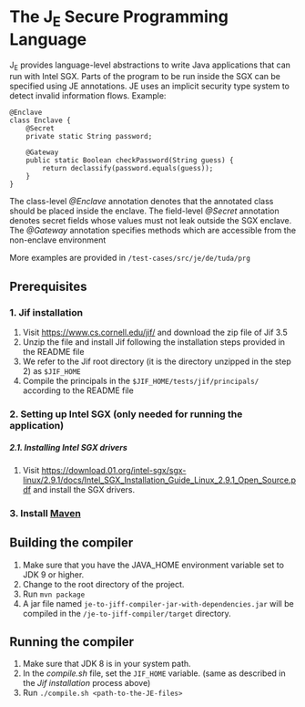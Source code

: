 # The J<sub>E</sub> Secure Programming Language 


J<sub>E</sub> provides language-level abstractions to write Java applications that can run with Intel SGX.
Parts of the program to be run inside the SGX can be specified using JE annotations. JE uses an implicit security type system to detect invalid information flows.
Example:
```
@Enclave
class Enclave {
	@Secret
	private static String password;
		
	@Gateway
	public static Boolean checkPassword(String guess) {
		return declassify(password.equals(guess));
	} 
}
```
The class-level *@Enclave* annotation denotes that the annotated class should be placed inside the enclave.
The field-level *@Secret* annotation denotes secret fields whose values must not leak outside the SGX enclave.
The *@Gateway* annotation specifies methods which are accessible from the non-enclave environment

More examples are provided in `/test-cases/src/je/de/tuda/prg`
## Prerequisites
### 1. Jif installation
1. Visit https://www.cs.cornell.edu/jif/ and download the zip file of Jif 3.5
2. Unzip the file and install Jif following the installation steps provided in the README file
3. We refer to the Jif root directory (it is the directory unzipped in the step 2) as `$JIF_HOME`
4. Compile the principals in the `$JIF_HOME/tests/jif/principals/` according to the README file

### 2. Setting up Intel SGX (only needed for running the application)
##### 2.1. Installing Intel SGX drivers
1. Visit https://download.01.org/intel-sgx/sgx-linux/2.9.1/docs/Intel_SGX_Installation_Guide_Linux_2.9.1_Open_Source.pdf and install the SGX drivers.

### 3. Install [Maven](https://maven.apache.org/)

## Building the compiler
1. Make sure that you have the JAVA_HOME environment variable set to JDK 9 or higher.
2. Change to the root directory of the project.
3. Run `mvn package`
4. A jar file named `je-to-jiff-compiler-jar-with-dependencies.jar` will be compiled in the `/je-to-jiff-compiler/target` directory.

## Running the compiler
1. Make sure that JDK 8 is in your system path.
2. In the *compile.sh* file, set the `JIF_HOME` variable. (same as described in the *Jif installation* process above)
3. Run ```./compile.sh <path-to-the-JE-files>```

